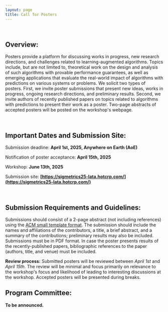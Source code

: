 ```yaml
---
layout: page
title: Call for Posters
---
```


<br>

##  Overview:


Posters provide a platform for discussing works in progress, new research directions, and challenges related to learning-augmented algorithms. 
Topics include, but are not limited to, theoretical work on the design and analysis of such algorithms with provable performance guarantees, as well as emerging applications that evaluate the real-world impact of algorithms with predictions on various systems or problems. We solicit two types of posters. First, we invite poster submissions that present new ideas, works in progress, ongoing research directions, and preliminary results. Second, we invite authors of recently published papers on topics related to algorithms with predictions to present their work as a poster. Two-page abstracts of accepted posters will be posted on the workshop's webpage.
  
<br>
  

##  Important Dates and Submission Site:

  
Submission deadline: **April 1st, 2025, Anywhere on Earth (AoE)**


Notification of poster acceptance: **April 15th, 2025**


Workshop: **June 13th, 2025**
  

Submission site: **[https://sigmetrics25-lata.hotcrp.com/](https://sigmetrics25-lata.hotcrp.com/)**

  
<br>
  

##  Submission Requirements and Guidelines:

Submissions should consist of a 2-page abstract (not including references) using the [ACM small template format](https://www.acm.org/publications/proceedings-template). The submission should include the names and affiliations of the contributors, a title, a brief abstract, and a summary of the contributions; preliminary results may also be included. Submissions must be in PDF format. In case the poster presents results of the recently-published papers, bibliographic references to the paper (authors, title, and venue) must be included.
  

**Review process:** Submitted posters will be reviewed between *April 1st* and *April 15th*. The review will be minimal and focus primarily on relevance to the workshop's focus and likelihood of leading to interesting discussions at the workshop. Accepted posters will be presented during breaks.


##  Program Committee:

**To be announced.**

<!-- - Zaiwei Chen (Caltech): zchen458@caltech.edu
- Nico Christianson (Caltech): nchristianson@caltech.edu
- Lauren Conger (Caltech): lconger@caltech.edu
- Tinashe Handina (Caltech): thandina@caltech.edu
- Adam Lechowicz (UMass Amherst): alechowicz@cs.umass.edu
- Russell Lee (UMass Amherst): rclee@cs.umass.edu
- Pengfei Li (UC Riverside): pli081@ucr.edu
- Yiheng Lin (Caltech): yihengl@caltech.edu
- Georgii Melidi (CNRS and Sorbonne University): georgii.melidi@lip6.fr
- Cooper Sigrist (UMass Amherst): csigrist@umass.edu
- Bo Sun (CUHK): bsun@cse.cuhk.edu.hk
- Jianyi Yang: (UC Riverside):  jyang239@ucr.edu
- Jing Yu (Caltech): jing@caltech.edu
- Jinhang Zuo (UMass Amherst and Caltech): jinhangzuo@umass.edu  -->
